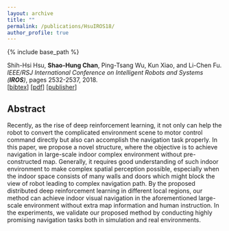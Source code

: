 ```yaml
---
layout: archive
title: ""
permalink: /publications/HsuIROS18/
author_profile: true
---
```


{% include base_path %}

Shih-Hsi Hsu, **Shao-Hung Chan**, Ping-Tsang Wu, Kun Xiao, and Li-Chen Fu.  
<i>IEEE/RSJ International Conference on Intelligent Robots and Systems (**IROS**)</i>, pages 2532-2537, 2018.  
[<a href="javascript:void(0)" onclick="(function(target, id) { if ($('#' + id).css('display') == 'block') { $('#' + id).hide('fast'); $(target).text('bibtex') } else { $('#' + id).show('fast'); $(target).text('bibtex▲') } })(this, 'bibtex-HsuIROS18');">bibtex</a>]
  [[pdf](https://shchan13.github.io/files/HsuIROS18.pdf)]
  [[publisher]()]
  <div id="bibtex-HsuIROS18" style="display:none">
  <pre>@inproceedings{HsuIROS18,
    author    = {Shih-Hsi Hsu and Shao-Hung Chan and Ping-Tsang Wu and Kun Xiao and Li-Chen Fu},
    title     = {Distributed Deep Reinforcement Learning based Indoor Visual Navigation},
    booktitle = {IEEE/RSJ International Conference on Intelligent Robots and Systems (IROS)},
    pages     = {2532--2537},
    year      = {2018}
  }</pre>
  </div>

## Abstract
Recently, as the rise of deep reinforcement learning, it not only can help the robot to convert the complicated environment scene to motor control command directly but also can accomplish the navigation task properly. In this paper, we propose a novel structure, where the objective is to achieve navigation in large-scale indoor complex environment without pre-constructed map. Generally, it requires good understanding of such indoor environment to make complex spatial perception possible, especially when the indoor space consists of many walls and doors which might block the view of robot leading to complex navigation path. By the proposed distributed deep reinforcement learning in different local regions, our method can achieve indoor visual navigation in the aforementioned large-scale environment without extra map information and human instruction. In the experiments, we validate our proposed method by conducting highly promising navigation tasks both in simulation and real environments.